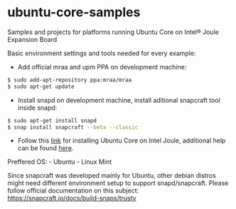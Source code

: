# ubuntu-core-samples

Samples and projects for platforms running Ubuntu Core on Intel® Joule Expansion Board

Basic environment settings and tools needed for every example:

  - Add official mraa and upm PPA on development machine:
```sh
$ sudo add-apt-repository ppa:mraa/mraa
$ sudo apt-get update
```
  - Install snapd on development machine, install aditional snapcraft tool inside snapd:

```sh
$ sudo apt-get install snapd
$ snap install snapcraft --beta --classic
```

  - Follow this [link] for installing Ubuntu Core on Intel Joule, additional help can be found [here].

   [link]: <https://developer.ubuntu.com/core/get-started/intel-joule>
   [here]: <https://tutorials.ubuntu.com/tutorial/setup-ubuntu-core-intel-joule#0>
   
Preffered OS:
	- Ubuntu
	- Linux Mint

Since snapcraft was developed mainly for Ubuntu, other debian distros might need different environment setup to support snapd/snapcraft. Please follow official documentation on this subject: 
https://snapcraft.io/docs/build-snaps/trusty

